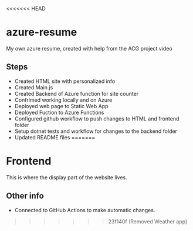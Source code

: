<<<<<<< HEAD
# azure-resume
My own azure resume, created with help from the ACG project video

## Steps
- Created HTML site with personalized info
- Created Main.js
- Created Backend of Azure function for site counter
- Confrimed working locally and on Azure
- Deployed web page to Static Web App
- Deployed Fuction to Azure Functions
- Configured github workflow to push changes to HTML and frontend folder
- Setup dotnet tests and workflow for changes to the backend folder
- Updated README files
=======
# Frontend
This is where the display part of the website lives.

## Other info
- Connected to GitHub Actions to make automatic changes.
>>>>>>> 23f140f (Removed Weather app)
